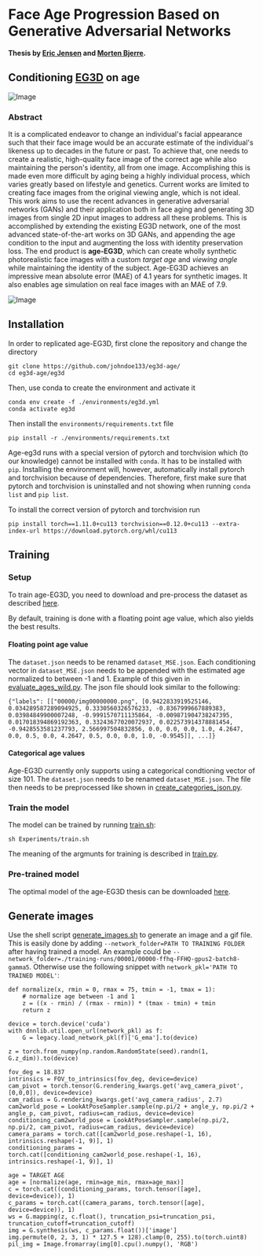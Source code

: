 # Face Age Progression Based on Generative Adversarial Networks

**Thesis by [Eric Jensen](https://www.linkedin.com/in/erickastljensen/) and [Morten Bjerre](https://www.linkedin.com/in/morten-bjerre/).**

## Conditioning [EG3D](https://github.com/NVlabs/eg3d) on age

![Image](./eg3d/example.gif)

### Abstract

It is a complicated endeavor to change an individual's facial appearance such that their face image would be an accurate estimate of the individual's likeness up to decades in the future or past. To achieve that, one needs to create a realistic, high-quality face image of the correct age while also maintaining the person's identity, all from one image. Accomplishing this is made even more difficult by aging being a highly individual process, which varies greatly based on lifestyle and genetics. Current works are limited to creating face images from the original viewing angle, which is not ideal. This work aims to use the recent advances in generative adversarial networks (GANs) and their application both in face aging and generating 3D images from single 2D input images to address all these problems. This is accomplished by extending the existing EG3D network, one of the most advanced state-of-the-art works on 3D GANs, and appending the age condition to the input and augmenting the loss with identity preservation loss. The end product is **age-EG3D**, which can create wholly synthetic photorealistic face images with a custom _target age_ and _viewing angle_ while maintaining the identity of the subject. Age-EG3D achieves an impressive mean absolute error (MAE) of 4.1 years for synthetic images. It also enables age simulation on real face images with an MAE of 7.9.


![Image](./eg3d/example.png)

## Installation
In order to replicated age-EG3D, first clone the repository and change the directory

```
git clone https://github.com/johndoe133/eg3d-age/
cd eg3d-age/eg3d
```

Then, use conda to create the environment and activate it

```
conda env create -f ./environments/eg3d.yml
conda activate eg3d
```

Then install the `environments/requirements.txt` file

```
pip install -r ./environments/requirements.txt 
```

Age-eg3d runs with a special version of pytorch and torchvision which (to our knowledge) cannot be installed with `conda`. It has to be installed with `pip`. Installing the environment will, however, automatically install pytorch and torchvision because of dependencies. Therefore, first make sure that pytorch and torchvision is uninstalled and not showing when running `conda list` and `pip list`. 

To install the correct version of pytorch and torchvision run
```
pip install torch==1.11.0+cu113 torchvision==0.12.0+cu113 --extra-index-url https://download.pytorch.org/whl/cu113
```

## Training
### Setup
To train age-EG3D, you need to download and pre-process the dataset as described [here](https://github.com/NVlabs/eg3d#preparing-datasets:~:text=complete%20code%20example.-,Preparing%20datasets,-Datasets%20are%20stored).

By default, training is done with a floating point age value, which also yields the best results. 
#### Floating point age value
 The `dataset.json` needs to be renamed `dataset_MSE.json`. Each conditioning vector in `dataset_MSE.json` needs to be appended with the estimated age normalized to between -1 and 1. Example of this given in [evaluate_ages_wild.py](./eg3d/evaluate_ages_wild.py). The json file should look similar to the following:

```
{"labels": [["00000/img00000000.png", [0.9422833919525146, 0.034289587289094925, 0.3330560326576233, -0.8367999667889383, 0.03984849900007248, -0.9991570711135864, -0.009871904738247395, 0.017018394869192363, 0.33243677020072937, 0.022573914378881454, -0.9428553581237793, 2.566997504832856, 0.0, 0.0, 0.0, 1.0, 4.2647, 0.0, 0.5, 0.0, 4.2647, 0.5, 0.0, 0.0, 1.0, -0.9545]], ...]}
```

#### Categorical age values
Age-EG3D currently only supports using a categorical condtioning vector of size 101. The `dataset.json` needs to be renamed `dataset_MSE.json`. The file then needs to be preprocessed like shown in [create_categories_json.py](./eg3d/create_categories_json.py).

### Train the model
The model can be trained by running [train.sh](./eg3d/Experiments/train.sh):
```
sh Experiments/train.sh
```
The meaning of the argmunts for training is described in [train.py](./eg3d/train.py).

### Pre-trained model
The optimal model of the age-EG3D thesis can be downloaded [here](https://drive.google.com/file/d/1sLwxKsOPUjtZkT66VoPc9kjt8VtbAj3q/view?usp=sharing). 

## Generate images
Use the shell script [generate_images.sh](./eg3d/Experiments/generate_images.sh) to generate an image and a gif file. This is easily done by adding `--network_folder=PATH TO TRAINING FOLDER` after having trained a model. An example could be  `--network_folder=./training-runs/00001/00000-ffhq-FFHQ-gpus2-batch8-gamma5`. Otherwise use the following snippet with `network_pkl='PATH TO TRAINED MODEL'`:
```
def normalize(x, rmin = 0, rmax = 75, tmin = -1, tmax = 1):
    # normalize age between -1 and 1
    z = ((x - rmin) / (rmax - rmin)) * (tmax - tmin) + tmin
    return z

device = torch.device('cuda')
with dnnlib.util.open_url(network_pkl) as f:
    G = legacy.load_network_pkl(f)['G_ema'].to(device)

z = torch.from_numpy(np.random.RandomState(seed).randn(1, G.z_dim)).to(device)

fov_deg = 18.837
intrinsics = FOV_to_intrinsics(fov_deg, device=device)
cam_pivot = torch.tensor(G.rendering_kwargs.get('avg_camera_pivot', [0,0,0]), device=device)
cam_radius = G.rendering_kwargs.get('avg_camera_radius', 2.7)
cam2world_pose = LookAtPoseSampler.sample(np.pi/2 + angle_y, np.pi/2 + angle_p, cam_pivot, radius=cam_radius, device=device)
conditioning_cam2world_pose = LookAtPoseSampler.sample(np.pi/2, np.pi/2, cam_pivot, radius=cam_radius, device=device)
camera_params = torch.cat([cam2world_pose.reshape(-1, 16), intrinsics.reshape(-1, 9)], 1)
conditioning_params = torch.cat([conditioning_cam2world_pose.reshape(-1, 16), intrinsics.reshape(-1, 9)], 1)    

age = TARGET AGE
age = [normalize(age, rmin=age_min, rmax=age_max)]
c = torch.cat((conditioning_params, torch.tensor([age], device=device)), 1)
c_params = torch.cat((camera_params, torch.tensor([age], device=device)), 1)
ws = G.mapping(z, c.float(), truncation_psi=truncation_psi, truncation_cutoff=truncation_cutoff)
img = G.synthesis(ws, c_params.float())['image']
img.permute(0, 2, 3, 1) * 127.5 + 128).clamp(0, 255).to(torch.uint8)
pil_img = Image.fromarray(img[0].cpu().numpy(), 'RGB')
```
